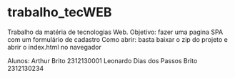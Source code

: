 # trabalho_tecWEB
Trabalho da matéria de tecnologias Web. Objetivo: fazer uma pagina SPA com um formulário de cadastro
Como abrir: basta baixar o zip do projeto e abrir o index.html no navegador

Alunos: Arthur Brito 2312130001
        Leonardo Dias dos Passos Brito                       2312130234
   
